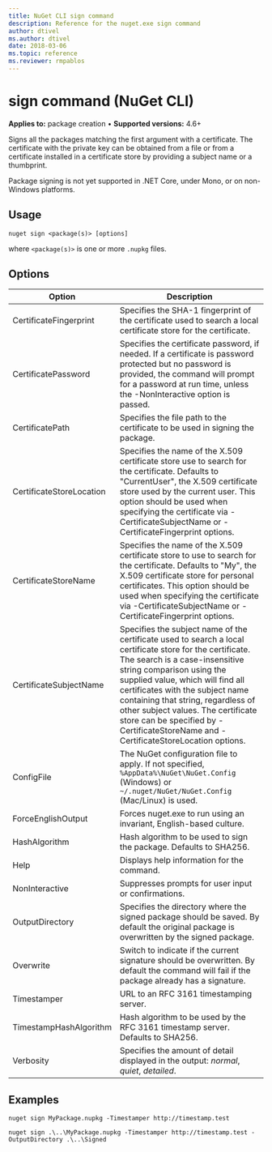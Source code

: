 ```yaml
---
title: NuGet CLI sign command
description: Reference for the nuget.exe sign command
author: dtivel
ms.author: dtivel
date: 2018-03-06
ms.topic: reference
ms.reviewer: rmpablos
---
```


# sign command (NuGet CLI)

**Applies to:** package creation &bullet; **Supported versions:** 4.6+

Signs all the packages matching the first argument with a certificate. The certificate with the private key can be obtained from a file or from a certificate installed in a certificate store by providing a subject name or a thumbprint.

Package signing is not yet supported in .NET Core, under Mono, or on non-Windows platforms.

## Usage

```cli
nuget sign <package(s)> [options]
```

where `<package(s)>` is one or more `.nupkg` files.

## Options

| Option | Description |
| --- | --- |
| CertificateFingerprint | Specifies the SHA-1 fingerprint of the certificate used to search a local certificate store for the certificate. |
| CertificatePassword | Specifies the certificate password, if needed. If a certificate is password protected but no password is provided, the command will prompt for a password at run time, unless the -NonInteractive option is passed. |
| CertificatePath | Specifies the file path to the certificate to be used in signing the package. |
| CertificateStoreLocation | Specifies the name of the X.509 certificate store use to search for the certificate. Defaults to "CurrentUser", the X.509 certificate store used by the current user. This option should be used when specifying the certificate via -CertificateSubjectName or -CertificateFingerprint options. |
| CertificateStoreName | Specifies the name of the X.509 certificate store to use to search for the certificate. Defaults to "My", the X.509 certificate store for personal certificates. This option should be used when specifying the certificate via -CertificateSubjectName or -CertificateFingerprint options. |
| CertificateSubjectName | Specifies the subject name of the certificate used to search a local certificate store for the certificate.  The search is a case-insensitive string comparison using the supplied value, which will find all certificates with the subject name containing that string, regardless of other subject values.  The certificate store can be specified by -CertificateStoreName and -CertificateStoreLocation options. |
| ConfigFile | The NuGet configuration file to apply. If not specified, `%AppData%\NuGet\NuGet.Config` (Windows) or `~/.nuget/NuGet/NuGet.Config` (Mac/Linux) is used.|
| ForceEnglishOutput | Forces nuget.exe to run using an invariant, English-based culture. |
| HashAlgorithm | Hash algorithm to be used to sign the package. Defaults to SHA256. |
| Help | Displays help information for the command. |
| NonInteractive | Suppresses prompts for user input or confirmations. |
| OutputDirectory | Specifies the directory where the signed package should be saved. By default the original package is overwritten by the signed package. |
| Overwrite | Switch to indicate if the current signature should be overwritten. By default the command will fail if the package already has a signature. |
| Timestamper | URL to an RFC 3161 timestamping server. |
| TimestampHashAlgorithm | Hash algorithm to be used by the RFC 3161 timestamp server. Defaults to SHA256. |
| Verbosity | Specifies the amount of detail displayed in the output: *normal*, *quiet*, *detailed*. |

## Examples

```cli
nuget sign MyPackage.nupkg -Timestamper http://timestamp.test

nuget sign .\..\MyPackage.nupkg -Timestamper http://timestamp.test -OutputDirectory .\..\Signed
```